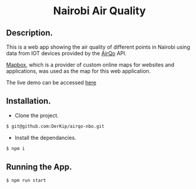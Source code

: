 
 <h1 align="center"> Nairobi Air Quality </h1>


## Description.

This is a web app showing the air quality of different points in Nairobi using data from IOT devices provided by the [AirQo](https://platform.airqo.net/) API.

[Mapbox](https://www.mapbox.com/), which is a provider of custom online maps for websites and applications, was used as the map for this web application.

The live demo can be accessed [here](https://airqo-nbo.vercel.app/)

## Installation.

- Clone the project.    
```bash 
$ git@github.com:DerKip/airqo-nbo.git
```  

- Install the dependancies.
```bash 
$ npm i
``` 


## Running the App.

```bash 
$ npm run start
``` 
